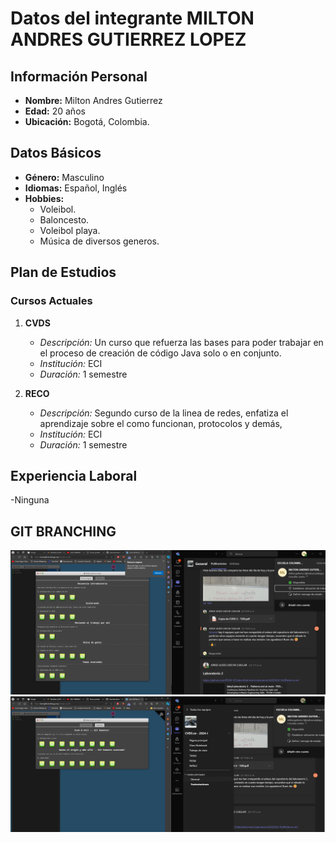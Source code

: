 # Datos del integrante MILTON ANDRES GUTIERREZ LOPEZ
## Información Personal

- **Nombre:** Milton Andres Gutierrez
- **Edad:** 20 años
- **Ubicación:** Bogotá, Colombia.

## Datos Básicos

- **Género:** Masculino
- **Idiomas:** Español, Inglés
- **Hobbies:**
   - Voleibol.
   - Baloncesto.
   - Voleibol playa.
   - Música de diversos generos.

## Plan de Estudios

### Cursos Actuales
1. **CVDS**
   - _Descripción:_ Un curso que refuerza las bases para poder trabajar en el proceso de creación de código Java solo o en conjunto.
   - _Institución:_ ECI
   - _Duración:_ 1 semestre

2. **RECO**
   - _Descripción:_ Segundo curso de la linea de redes, enfatiza el aprendizaje sobre el como funcionan, protocolos y demás,
   - _Institución:_ ECI
   - _Duración:_ 1 semestre

## Experiencia Laboral


-Ninguna 


## GIT BRANCHING
![git1](https://github.com/MiltonGutierrez/LAB01-CVDS/blob/master/images/miltonGitB1.png)
![git2](https://github.com/MiltonGutierrez/LAB01-CVDS/blob/master/images/miltonGitB2.png)

